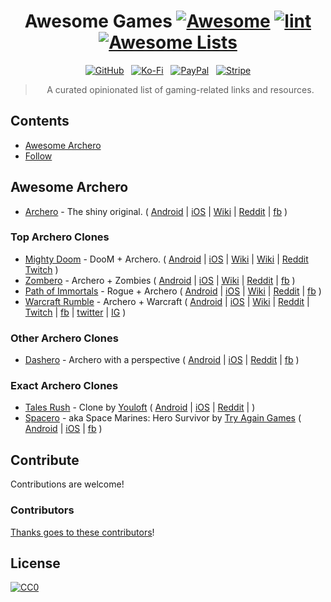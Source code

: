 <div align="center">

<!-- title -->

<!--lint ignore no-dead-urls-->

# Awesome Games [![Awesome](https://awesome.re/badge.svg)](https://awesome.re) [![lint](https://github.com/helena-o-shaw/awesome-games/actions/workflows/lint.yaml/badge.svg)](https://github.com/helena-o-shaw/awesome-games/actions/workflows/lint.yaml) [![Awesome Lists](https://srv-cdn.himpfen.io/badges/awesome-lists/awesomelists-flat.svg)](https://github.com/brandonhimpfen/awesome)

[![GitHub](https://srv-cdn.himpfen.io/badges/github/github-flat.svg)](https://github.com/sponsors/helena-o-shaw/) &nbsp; [![Ko-Fi](https://srv-cdn.himpfen.io/badges/kofi/kofi-flat.svg)](https://ko-fi.com/helena_shaw) &nbsp; [![PayPal](https://srv-cdn.himpfen.io/badges/paypal/paypal-flat.svg)](https://paypal.me/helena_shaw) &nbsp; [![Stripe](https://srv-cdn.himpfen.io/badges/stripe/stripe-flat.svg)](https://tinyurl.com/helena-o-shaw)

<!-- subtitle -->

> A curated opinionated list of gaming-related links and resources.

<!-- image -->

<!--
<a href="" target="_blank" rel="noopener noreferrer">
  <img src="" />
</a>
-->

<!-- description -->

<!-- TODO -->

</div>

<!-- TOC -->

## Contents

- [Awesome Archero](#awesome-archero)
- [Follow](#follow)

<!-- CONTENT -->

## Awesome Archero

- [Archero](https://www.habby.fun/game/detail/archero) - The shiny original.
(
[Android](https://play.google.com/store/apps/details?id=com.habby.archero) |
[iOS](https://apps.apple.com/us/app/archero/id1453651052) |
[Wiki](https://archero.fandom.com/wiki/Archero_Wiki) |
[Reddit](https://www.reddit.com/r/Archero/wiki/index/) |
[fb](https://www.facebook.com/archerogame/)
)

### Top Archero Clones

- [Mighty Doom](https://bethesda.net/en-US/game/mightydoom) - DooM + Archero.
(
[Android](https://play.google.com/store/apps/details?id=com.bethsoft.ubu) |
[iOS](https://apps.apple.com/us/app/mighty-doom/id1535673981) |
[Wiki](https://doom.fandom.com/wiki/Mighty_Doom) |
[Wiki](https://doomwiki.org/wiki/Mighty_Doom) | 
[Reddit](https://www.reddit.com/r/MightyDoom/top/?t=all)
[Twitch](https://www.twitch.tv/directory/category/mighty-doom/)
)
- [Zombero](https://aldagames.com/games/zombero) - Archero + Zombies
(
[Android](https://play.google.com/store/apps/details?id=com.aldagames.zombero.bullet.hell) |
[iOS](https://apps.apple.com/us/app/zombero-hero-shooter/id1491773702) |
[Wiki](https://apps.fandom.com/wiki/Zombero) |
[Reddit](https://www.reddit.com/r/Zombero/top/?t=all) |
[fb](https://www.facebook.com/Zombero/)
)
- [Path of Immortals](https://poi.dreamplusgames.com/) - Rogue + Archero
(
[Android](https://play.google.com/store/apps/details?id=com.mechanist.poi) |
[iOS](https://apps.apple.com/us/app/path-of-immortals-survivor/id1557623459) |
[Wiki](https://land-of-immortals.fandom.com/wiki/Path_of_the_Immortal) |
[Reddit](https://www.reddit.com/r/pathofimmortals/top/?t=all) |
[fb](https://www.facebook.com/pathofimmortals/)
)
- [Warcraft Rumble](https://warcraftrumble.blizzard.com/) - Archero + Warcraft
(
[Android](https://play.google.com/store/apps/details?id=com.blizzard.arc) |
[iOS](https://apps.apple.com/us/app/warcraft-rumble/id1600575058) |
[Wiki](https://wowpedia.fandom.com/wiki/Warcraft_Rumble) |
[Reddit](https://www.reddit.com/r/warcraftrumble/top/?t=all) |
[Twitch](https://www.twitch.tv/directory/category/warcraft-arclight-rumble) |
[fb](https://www.facebook.com/WarcraftRumble/) |
[twitter](https://twitter.com/warcraftrumble) |
[IG](https://www.instagram.com/warcraftrumble/)
)


### Other Archero Clones

- [Dashero](https://www.treflegame.com/portfolio.html#dashero) - Archero with a perspective
(
[Android](https://play.google.com/store/apps/details?id=com.trefle.dashero) |
[iOS](https://apps.apple.com/us/app/legend-heroes-nonstop-combo/id1504030024) |
[Reddit](https://www.reddit.com/r/dasherogame/top/?t=all) |
[fb](https://www.facebook.com/DasheroGame/)
)

### Exact Archero Clones

- [Tales Rush]() - Clone by [Youloft](https://game.youloft.com/#/about)
(
[Android](https://play.google.com/store/apps/details?id=com.xchange.talesrush) |
[iOS](https://apps.apple.com/us/app/tales-rush/id1483719548) |
[Reddit](https://www.reddit.com/r/Talesrush/top/?t=all) |
)
- [Spacero]() - aka Space Marines: Hero Survivor by [Try Again Games](https://www.tryagaingamestudio.com/)
(
[Android](https://play.google.com/store/apps/details?id=com.tryagaingamestudio.spacelanders) |
[iOS](https://apps.apple.com/us/app/space-marines-hero-survivor/id1497499124) |
[fb](https://www.facebook.com/spacelandersgame/)
)

<!-- TODO:

+ Combat Quest
+ 
+ ...
+ Warcraft Rumble

# Close Archero Clones

* Tales Rush
* Dragono
* Archaya
* Archer Hunter

? Idle Breaker
Arcade Hunter, Butchero, Byebye Monster, Archer Adventure
Heroics Archero Adventures, Wizard Legend, Tank Hero, Super Duper
Biubiu Tales (Heroes Rush), Hunter: Master of Arrow, 
Evil Shooter, Hit and Run, ByeBye Monster, Magicians Apprentice, Ninja Story
Super Duper (early access), Shooting League: Bounty Hunter (early access)
Zombie Attack: Survival, Zombies: Shooting Attack Survival
Hero Rush, Impossible Space, Archer Girl, Crazy Wildling
Monster Killer, Lunch Hero, Bow Hero, Bow Land
Weapon Masters: Rougelike, Mecha , The Adventure: Pocket Journey
Arrow Shooting Battle Game 3D, Archery Hero: The Next Generation
Crazy Wildling, Heroics, Super Clone, Jackal Squad
BiuBiu Tales, 

https://play.google.com/store/apps/collection/cluster?gsr=SjtqGEUva0JQc2pEeHY2K1NmLzgra1ZFelE9PcICHgoWChJjb20ubXliby5kb29tc2xhbmQQBxgIMAE4AA%3D%3D:S:ANO1ljI6s9A

- [?]() - Archero + ?
(
[Android]() |
[iOS]() |
[Wiki]() |
[Reddit]() |
[fb]()
)

-->

<!-- END CONTENT -->

## Contribute

Contributions are welcome!

### Contributors

[Thanks goes to these contributors](https://github.com/helena-o-shaw/awesome-games/graphs/contributors)!

## License

[![CC0](https://mirrors.creativecommons.org/presskit/buttons/88x31/svg/by-sa.svg)](http://creativecommons.org/licenses/by-sa/4.0/)
